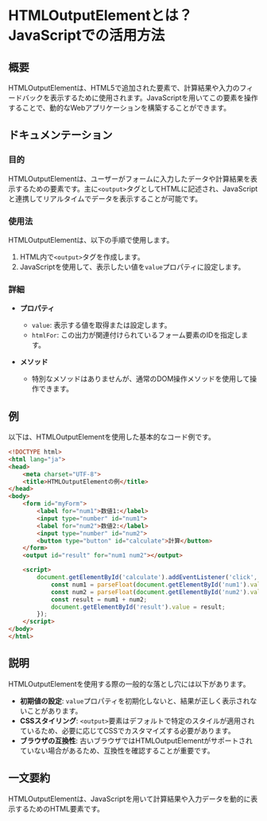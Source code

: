 <!--
Meta Description: # HTMLOutputElementとは？JavaScriptでの活用方法 ## 概要 HTMLOutputElementは、HTML5で追加された要素で、計算結果や入力のフィードバックを表示するために使用されます。JavaScriptを用いてこの要素を操作することで、動的なWebアプリケーション...
Meta Keywords: value, num1, num2, output, htmloutputelementは
-->

# HTMLOutputElementとは？JavaScriptでの活用方法

## 概要
HTMLOutputElementは、HTML5で追加された要素で、計算結果や入力のフィードバックを表示するために使用されます。JavaScriptを用いてこの要素を操作することで、動的なWebアプリケーションを構築することができます。

## ドキュメンテーション
### 目的
HTMLOutputElementは、ユーザーがフォームに入力したデータや計算結果を表示するための要素です。主に`<output>`タグとしてHTMLに記述され、JavaScriptと連携してリアルタイムでデータを表示することが可能です。

### 使用法
HTMLOutputElementは、以下の手順で使用します。

1. HTML内で`<output>`タグを作成します。
2. JavaScriptを使用して、表示したい値を`value`プロパティに設定します。

### 詳細
- **プロパティ**
  - `value`: 表示する値を取得または設定します。
  - `htmlFor`: この出力が関連付けられているフォーム要素のIDを指定します。

- **メソッド**
  - 特別なメソッドはありませんが、通常のDOM操作メソッドを使用して操作できます。

## 例
以下は、HTMLOutputElementを使用した基本的なコード例です。

```html
<!DOCTYPE html>
<html lang="ja">
<head>
    <meta charset="UTF-8">
    <title>HTMLOutputElementの例</title>
</head>
<body>
    <form id="myForm">
        <label for="num1">数値1:</label>
        <input type="number" id="num1">
        <label for="num2">数値2:</label>
        <input type="number" id="num2">
        <button type="button" id="calculate">計算</button>
    </form>
    <output id="result" for="num1 num2"></output>

    <script>
        document.getElementById('calculate').addEventListener('click', function() {
            const num1 = parseFloat(document.getElementById('num1').value);
            const num2 = parseFloat(document.getElementById('num2').value);
            const result = num1 + num2;
            document.getElementById('result').value = result;
        });
    </script>
</body>
</html>
```

## 説明
HTMLOutputElementを使用する際の一般的な落とし穴には以下があります。

- **初期値の設定**: `value`プロパティを初期化しないと、結果が正しく表示されないことがあります。
- **CSSスタイリング**: `<output>`要素はデフォルトで特定のスタイルが適用されているため、必要に応じてCSSでカスタマイズする必要があります。
- **ブラウザの互換性**: 古いブラウザではHTMLOutputElementがサポートされていない場合があるため、互換性を確認することが重要です。

## 一文要約
HTMLOutputElementは、JavaScriptを用いて計算結果や入力データを動的に表示するためのHTML要素です。
